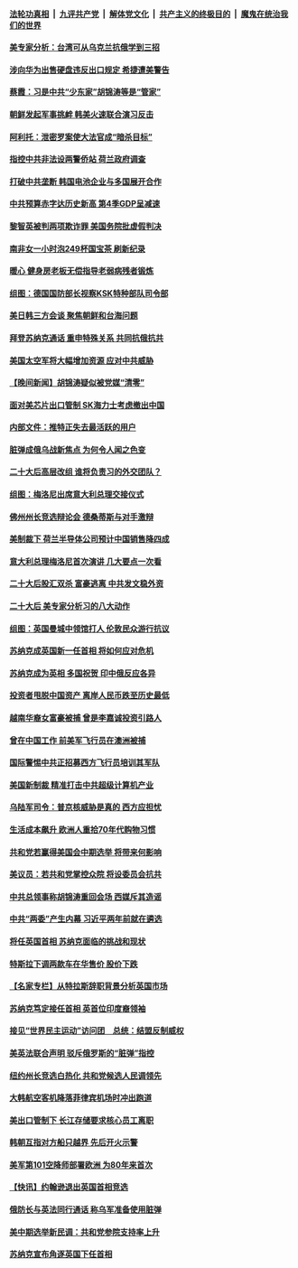####  [法轮功真相](../../../../basic/blob/master/README.md?t=10270831) &nbsp;|&nbsp; [九评共产党](../../../../9ping.md/blob/master/README.md?t=10270831) &nbsp;|&nbsp; [解体党文化](../../../../jtdwh.md/blob/master/README.md?t=10270831)  &nbsp;|&nbsp; [共产主义的终极目的](../../../../gczydzjmd.md/blob/master/README.md?t=10270831) &nbsp;|&nbsp; [魔鬼在统治我们的世界](../../../../mgztzwmdsj.md/blob/master/README.md?t=10270831) 

#### [美专家分析：台湾可从乌克兰抗俄学到三招](../pages/nsc418/n13853178.md?t=10270831) 

#### [涉向华为出售硬盘违反出口规定 希捷遭美警告](../pages/nsc418/n13853447.md?t=10270831) 

#### [蔡霞：习是中共“少东家”胡锦涛等是“管家”](../pages/nsc418/n13853210.md?t=10270831) 

#### [朝鲜发起军事挑衅 韩美火速联合演习反击](../pages/nsc418/n13852988.md?t=10270831) 

#### [阿利托：泄密罗案使大法官成“暗杀目标”](../pages/nsc418/n13853440.md?t=10270831) 

#### [指控中共非法设两警侨站 荷兰政府调查](../pages/nsc418/n13852728.md?t=10270831) 

#### [打破中共垄断 韩国电池企业与多国展开合作](../pages/nsc418/n13852989.md?t=10270831) 

#### [中共预算赤字达历史新高 第4季GDP呈减速](../pages/nsc418/n13853163.md?t=10270831) 

#### [黎智英被判两项欺诈罪 美国务院批虚假判决](../pages/nsc418/n13853422.md?t=10270831) 

#### [南非女一小时泡249杯国宝茶 刷新纪录](../pages/nsc418/n13853069.md?t=10270831) 

#### [暖心 健身房老板无偿指导老弱病残者锻炼](../pages/nsc418/n13853026.md?t=10270831) 

#### [组图：德国国防部长视察KSK特种部队司令部](../pages/nsc418/n13853143.md?t=10270831) 

#### [美日韩三方会谈 聚焦朝鲜和台海问题](../pages/nsc418/n13853237.md?t=10270831) 

#### [拜登苏纳克通话 重申特殊关系 共同抗俄抗共](../pages/nsc418/n13853263.md?t=10270831) 

#### [美国太空军将大幅增加资源 应对中共威胁](../pages/nsc418/n13853146.md?t=10270831) 



#### [【晚间新闻】胡锦涛疑似被党媒“清零”](../pages/nsc418/n13852382.md?t=10270831) 

#### [面对美芯片出口管制 SK海力士考虑撤出中国](../pages/nsc418/n13853009.md?t=10270831) 

#### [内部文件：推特正失去最活跃的用户](../pages/nsc418/n13852889.md?t=10270831) 

#### [脏弹成俄乌战新焦点 为何令人闻之色变](../pages/nsc418/n13852857.md?t=10270831) 

#### [二十大后高层改组 谁将负责习的外交团队？](../pages/nsc418/n13852729.md?t=10270831) 

#### [组图：梅洛尼出席意大利总理交接仪式](../pages/nsc418/n13852569.md?t=10270831) 

#### [佛州州长竞选辩论会 德桑蒂斯与对手激辩](../pages/nsc418/n13852677.md?t=10270831) 

#### [美制裁下 荷兰半导体公司预计中国销售降四成](../pages/nsc418/n13852702.md?t=10270831) 

#### [意大利总理梅洛尼首次演讲 几大要点一次看](../pages/nsc418/n13852664.md?t=10270831) 

#### [二十大后股汇双杀 富豪逃离 中共发文稳外资](../pages/nsc418/n13852474.md?t=10270831) 

#### [二十大后 美专家分析习的八大动作](../pages/nsc418/n13852651.md?t=10270831) 

#### [组图：英国曼城中领馆打人 伦敦民众游行抗议](../pages/nsc418/n13852448.md?t=10270831) 

#### [苏纳克成英国新一任首相 将如何应对危机](../pages/nsc418/n13852520.md?t=10270831) 

#### [苏纳克成为英相 多国祝贺 印中俄反应各异](../pages/nsc418/n13852496.md?t=10270831) 

#### [投资者甩脱中国资产 离岸人民币跌至历史最低](../pages/nsc418/n13852379.md?t=10270831) 

#### [越南华裔女富豪被捕 曾是李嘉诚投资引路人](../pages/nsc418/n13852277.md?t=10270831) 


#### [曾在中国工作 前美军飞行员在澳洲被捕](../pages/nsc418/n13852330.md?t=10270831) 

#### [国际警惕中共正招募西方飞行员培训其军队](../pages/nsc418/n13852257.md?t=10270831) 

#### [美国新制裁 精准打击中共超级计算机产业](../pages/nsc418/n13852260.md?t=10270831) 

#### [乌陆军司令：普京核威胁是真的 西方应担忧](../pages/nsc418/n13852038.md?t=10270831) 

#### [生活成本飙升 欧洲人重拾70年代购物习惯](../pages/nsc418/n13852052.md?t=10270831) 

#### [共和党若赢得美国会中期选举 将带来何影响](../pages/nsc418/n13851981.md?t=10270831) 

#### [美议员：若共和党掌控众院 将设委员会抗共](../pages/nsc418/n13851884.md?t=10270831) 

#### [中共总领事称胡锦涛重回会场 西媒斥其造谣](../pages/nsc418/n13852005.md?t=10270831) 

#### [中共“两委”产生内幕 习近平两年前就在遴选](../pages/nsc418/n13851751.md?t=10270831) 

#### [将任英国首相 苏纳克面临的挑战和现状](../pages/nsc418/n13851431.md?t=10270831) 

#### [特斯拉下调两款车在华售价 股价下跌](../pages/nsc418/n13851833.md?t=10270831) 

#### [【名家专栏】从特拉斯辞职背景分析英国市场](../pages/nsc418/n13851253.md?t=10270831) 

#### [苏纳克笃定接任首相 英首位印度裔领袖](../pages/nsc418/n13851845.md?t=10270831) 

#### [接见“世界民主运动”访问团　总统：结盟反制威权](../pages/nsc418/n13851799.md?t=10270831) 

#### [美英法联合声明 驳斥俄罗斯的“脏弹”指控](../pages/nsc418/n13851790.md?t=10270831) 



#### [纽约州长竞选白热化 共和党候选人民调领先](../pages/nsc418/n13851353.md?t=10270831) 

#### [大韩航空客机降落菲律宾机场时冲出跑道](../pages/nsc418/n13851725.md?t=10270831) 

#### [美出口管制下 长江存储要求核心员工离职](../pages/nsc418/n13851542.md?t=10270831) 

#### [韩朝互指对方船只越界 先后开火示警](../pages/nsc418/n13851499.md?t=10270831) 

#### [美军第101空降师部署欧洲 为80年来首次](../pages/nsc418/n13851344.md?t=10270831) 

#### [【快讯】约翰逊退出英国首相竞选](../pages/nsc418/n13851406.md?t=10270831) 

#### [俄防长与英法同行通话 称乌军准备使用脏弹](../pages/nsc418/n13851373.md?t=10270831) 

#### [美中期选举新民调：共和党参院支持率上升](../pages/nsc418/n13850387.md?t=10270831) 

#### [苏纳克宣布角逐英国下任首相](../pages/nsc418/n13851312.md?t=10270831) 

